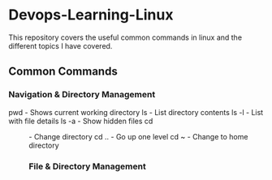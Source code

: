 # Devops-Learning-Linux
This repository covers the useful common commands in linux and the different topics I have covered.
## Common Commands
### Navigation & Directory Management
pwd - Shows current working directory
ls - List directory contents
ls -l - List with file details
ls -a - Show hidden files
cd <dir> - Change directory
cd .. - Go up one level 
cd ~ - Change to home directory
### File & Directory Management
